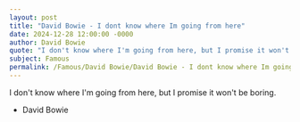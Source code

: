 ```yaml
---
layout: post
title: "David Bowie - I dont know where Im going from here"
date: 2024-12-28 12:00:00 -0000
author: David Bowie
quote: "I don't know where I'm going from here, but I promise it won't be boring."
subject: Famous
permalink: /Famous/David Bowie/David Bowie - I dont know where Im going from here
---
```


I don't know where I'm going from here, but I promise it won't be boring.

- David Bowie
